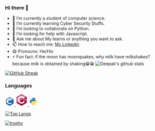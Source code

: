 ### Hi there 👋
- 🔭 I’m currently a student of computer science.
- 🌱 I’m currently learning Cyber Security Stuffs.
- 👯 I’m looking to collaborate on Python.
- 🤔 I’m looking for help with Javascript.
- 💬 Ask me about  My learns or anything you want to ask.
- 📫 How to reach me: [My Linkedin](https://www.linkedin.com/in/nagarkotideepak9/)
- 😄 Pronouns:  He/His
- ⚡ Fun fact:  if the moon has moonquakes, why milk have milkshakes? because milk is obtained by shaking😁😁
![Deepak's github stats](https://github-readme-stats.vercel.app/api?username=ndeepak&show_icons=true&theme=nightowl)

[![GitHub Streak](http://github-readme-streak-stats.herokuapp.com?user=ndeepak&theme=nightowl&hide_border=true)](https://git.io/streak-stats)

### Languages
<p>
    <a href="https://www.cprogramming.com/" target="_blank"> 
        <img src="https://raw.githubusercontent.com/devicons/devicon/master/icons/c/c-original.svg" alt="C" width="30" height="30"/> 
    </a> 
    <a href="https://www.w3schools.com/cpp/" target="_blank">
        <img src="https://raw.githubusercontent.com/devicons/devicon/master/icons/cplusplus/cplusplus-original.svg" alt="C++" width="40" height="40"/> 
    </a>  
    <a href="https://www.python.org" target="_blank"> 
        <img src="https://raw.githubusercontent.com/devicons/devicon/master/icons/python/python-original.svg" alt="Python" width="30" height="30"/> 
    </a>    
</p>


[![Top Langs](https://github-readme-stats.vercel.app/api/top-langs/?username=ndeepak&layout=compact&hide=roff&theme=onedark)](https://github.com/ndeepak/)

[![trophy](https://github-profile-trophy.vercel.app/?username=ndeepak&theme=onedark)](https://github.com/ndeepak)

